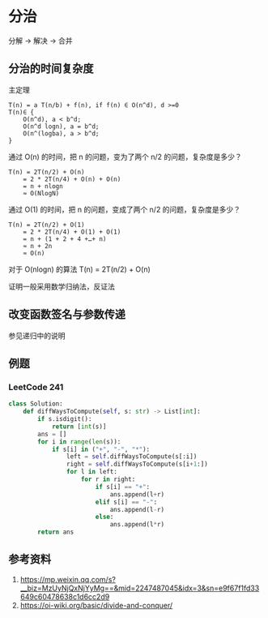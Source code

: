 # 分治

分解 -> 解决 -> 合并

## 分治的时间复杂度

主定理 

    T(n) = a T(n/b) + f(n), if f(n) ∈ O(n^d), d >=0
    T(n)∈ { 
        O(n^d), a < b^d;
        O(n^d logn), a = b^d;
        O(n^(logba), a > b^d;
    }

通过 O(n) 的时间，把 n 的问题，变为了两个 n/2 的问题，复杂度是多少？

    T(n) = 2T(n/2) + O(n)
        = 2 * 2T(n/4) + O(n) + O(n)
        = n + nlogn
        ≈ O(NlogN)

通过 O(1) 的时间，把 n 的问题，变成了两个 n/2 的问题，复杂度是多少？

    T(n) = 2T(n/2) + O(1)
        = 2 * 2T(n/4) + O(1) + O(1)
        = n + (1 + 2 + 4 +…+ n)
        ≈ n + 2n
        ≈ O(n)


对于 O(nlogn) 的算法 T(n) = 2T(n/2) + O(n)

证明一般采用数学归纳法，反证法

## 改变函数签名与参数传递

参见递归中的说明

## 例题

### LeetCode 241

```Python
class Solution:
    def diffWaysToCompute(self, s: str) -> List[int]:
        if s.isdigit():
            return [int(s)]
        ans = []
        for i in range(len(s)):
            if s[i] in ("+", "-", "*"):
                left = self.diffWaysToCompute(s[:i])
                right = self.diffWaysToCompute(s[i+1:])
                for l in left:
                    for r in right:
                        if s[i] == "+":
                            ans.append(l+r)
                        elif s[i] == "-":
                            ans.append(l-r)
                        else:
                            ans.append(l*r)
        return ans
```

## 参考资料

1. https://mp.weixin.qq.com/s?__biz=MzUyNjQxNjYyMg==&mid=2247487045&idx=3&sn=e9f67f1fd33649c60478638c1d6cc2d9
2. https://oi-wiki.org/basic/divide-and-conquer/